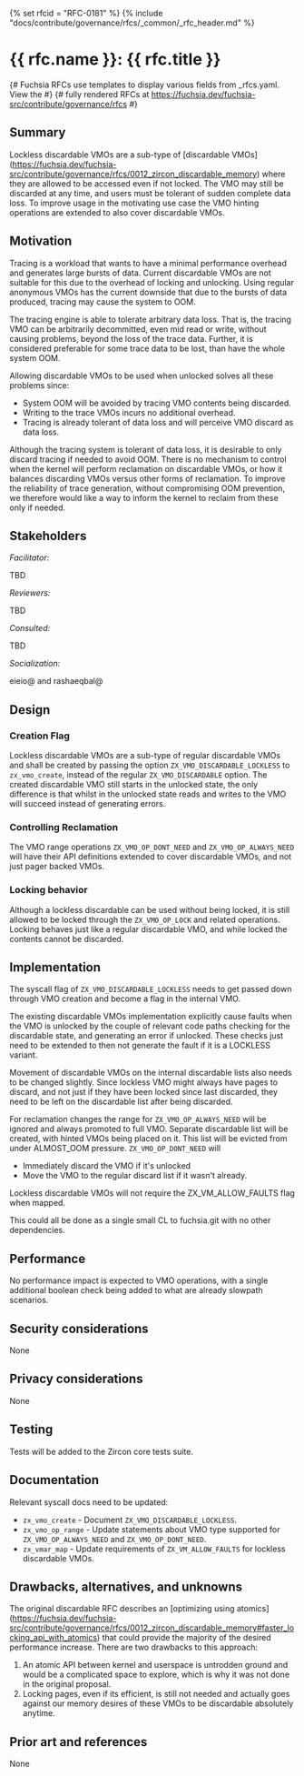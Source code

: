 <!-- mdformat off(templates not supported) -->
{% set rfcid = "RFC-0181" %}
{% include "docs/contribute/governance/rfcs/_common/_rfc_header.md" %}
# {{ rfc.name }}: {{ rfc.title }}
{# Fuchsia RFCs use templates to display various fields from _rfcs.yaml. View the #}
{# fully rendered RFCs at https://fuchsia.dev/fuchsia-src/contribute/governance/rfcs #}
<!-- SET the `rfcid` VAR ABOVE. DO NOT EDIT ANYTHING ELSE ABOVE THIS LINE. -->

<!-- mdformat on -->

<!-- This should begin with an H2 element (for example, ## Summary).-->

## Summary

Lockless discardable VMOs are a sub-type of [discardable VMOs]
(https://fuchsia.dev/fuchsia-src/contribute/governance/rfcs/0012_zircon_discardable_memory)
where they are allowed to be accessed even if not locked. The VMO may still be
discarded at any time, and users must be tolerant of sudden complete data loss.
To improve usage in the motivating use case the VMO hinting operations are
extended to also cover discardable VMOs.


## Motivation

Tracing is a workload that wants to have a minimal performance overhead and
generates large bursts of data. Current discardable VMOs are not suitable for
this due to the overhead of locking and unlocking. Using regular anonymous VMOs
has the current downside that due to the bursts of data produced, tracing may
cause the system to OOM.

The tracing engine is able to tolerate arbitrary data loss. That is, the tracing
VMO can be arbitrarily decommitted, even mid read or write, without causing
problems, beyond the loss of the trace data. Further, it is considered
preferable for some trace data to be lost, than have the whole system OOM.

Allowing discardable VMOs to be used when unlocked solves all these problems
since:

 * System OOM will be avoided by tracing VMO contents being discarded.
 * Writing to the trace VMOs incurs no additional overhead.
 * Tracing is already tolerant of data loss and will perceive VMO discard as
   data loss.

Although the tracing system is tolerant of data loss, it is desirable to only
discard tracing if needed to avoid OOM. There is no mechanism to control when
the kernel will perform reclamation on discardable VMOs, or how it balances
discarding VMOs versus other forms of reclamation. To improve the reliability of
trace generation, without compromising OOM prevention, we therefore would like a
way to inform the kernel to reclaim from these only if needed.

## Stakeholders

_Facilitator:_

TBD

_Reviewers:_

TBD

_Consulted:_

TBD

_Socialization:_

eieio@ and rashaeqbal@

## Design

### Creation Flag

Lockless discardable VMOs are a sub-type of regular discardable VMOs and shall
be created by passing the option `ZX_VMO_DISCARDABLE_LOCKLESS` to
`zx_vmo_create`, instead of the regular `ZX_VMO_DISCARDABLE` option. The created
discardable VMO still starts in the unlocked state, the only difference is that
whilst in the unlocked state reads and writes to the VMO will succeed instead of
generating errors.

### Controlling Reclamation

The VMO range operations `ZX_VMO_OP_DONT_NEED` and `ZX_VMO_OP_ALWAYS_NEED` will
have their API definitions extended to cover discardable VMOs, and not just
pager backed VMOs.

### Locking behavior

Although a lockless discardable can be used without being locked, it is still
allowed to be locked through the `ZX_VMO_OP_LOCK` and related operations.
Locking behaves just like a regular discardable VMO, and while locked the
contents cannot be discarded.

## Implementation

The syscall flag of `ZX_VMO_DISCARDABLE_LOCKLESS` needs to get passed down
through VMO creation and become a flag in the internal VMO.

The existing discardable VMOs implementation explicitly cause faults when the
VMO is unlocked by the couple of relevant code paths checking for the
discardable state, and generating an error if unlocked. These checks just need
to be extended to then not generate the fault if it is a LOCKLESS variant.

Movement of discardable VMOs on the internal discardable lists also needs to be
changed slightly. Since lockless VMO might always have pages to discard, and not
just if they have been locked since last discarded, they need to be left on the
discardable list after being discarded.

For reclamation changes the range for `ZX_VMO_OP_ALWAYS_NEED` will be ignored
and always promoted to full VMO. Separate discardable list will be created, with
hinted VMOs being placed on it. This list will be evicted from under ALMOST_OOM
pressure. `ZX_VMO_OP_DONT_NEED` will

 * Immediately discard the VMO if it's unlocked
 * Move the VMO to the regular discard list if it wasn't already.

Lockless discardable VMOs will not require the ZX_VM_ALLOW_FAULTS flag when
mapped.

This could all be done as a single small CL to fuchsia.git with no other
dependencies.

## Performance

No performance impact is expected to VMO operations, with a single additional
boolean check being added to what are already slowpath scenarios.

## Security considerations

None

## Privacy considerations

None

## Testing

Tests will be added to the Zircon core tests suite.

## Documentation

Relevant syscall docs need to be updated:

 * `zx_vmo_create` - Document `ZX_VMO_DISCARDABLE_LOCKLESS`.
 * `zx_vmo_op_range` - Update statements about VMO type supported for
   `ZX_VMO_OP_ALWAYS_NEED` and `ZX_VMO_OP_DONT_NEED`.
 * `zx_vmar_map` - Update requirements of `ZX_VM_ALLOW_FAULTS` for lockless
   discardable VMOs.


## Drawbacks, alternatives, and unknowns

The original discardable RFC describes an [optimizing using atomics]
(https://fuchsia.dev/fuchsia-src/contribute/governance/rfcs/0012_zircon_discardable_memory#faster_locking_api_with_atomics)
that could provide the majority of the desired performance increase. There are
two drawbacks to this approach:

 1. An atomic API between kernel and userspace is untrodden ground and would be
    a complicated space to explore, which is why it was not done in the original
    proposal.
 2. Locking pages, even if its efficient, is still not needed and actually goes
    against our memory desires of these VMOs to be discardable absolutely
    anytime.

## Prior art and references

None
